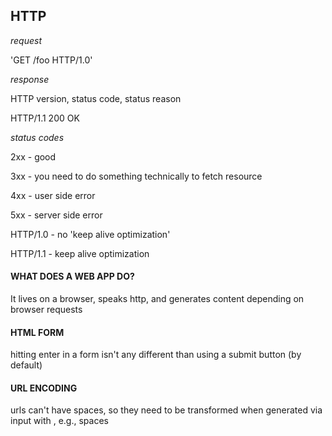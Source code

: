 ## **HTTP**

*request*

'GET  /foo  HTTP/1.0'

<verb> <path> <version>

*response*

HTTP version, status code, status reason

HTTP/1.1  200  OK

*status codes*

2xx - good

3xx - you need to do something technically to fetch resource

4xx - user side error

5xx - server side error



HTTP/1.0 - no 'keep alive optimization'

HTTP/1.1 - keep alive optimization

#### WHAT DOES A WEB APP DO?

It lives on a browser, speaks http, and generates content depending on browser requests



#### HTML FORM

hitting enter in a form isn't any different than using a submit button (by default)



#### URL ENCODING

urls can't have spaces, so they need to be transformed when generated via input with , e.g., spaces
